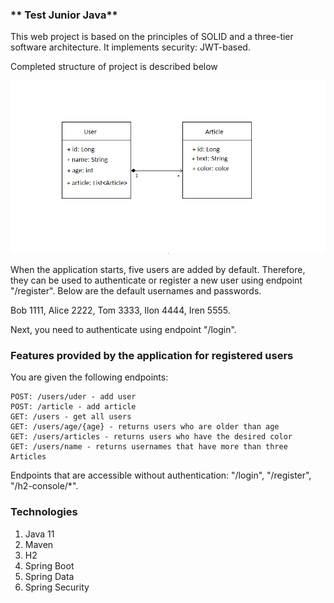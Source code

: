### ** Test  Junior Java**

This web project is based on the principles of SOLID and a three-tier software architecture. 
It implements security: JWT-based.

Completed structure of project is described below

![pic](user_article.png)

When the application starts, five users are added by default. Therefore, they can be used to 
authenticate or register a new user using endpoint "/register".
Below are the default usernames and passwords.

Bob 1111, Alice 2222, Tom 3333, Ilon 4444, Iren 5555.

Next, you need to authenticate using endpoint "/login".

### **Features provided by the application for registered users**

You are given the following endpoints:

    POST: /users/uder - add user
    POST: /article - add article
    GET: /users - get all users
    GET: /users/age/{age} - returns users who are older than age 
    GET: /users/articles - returns users who have the desired color
    GET: /users/name - returns usernames that have more than three Articles

Endpoints that are accessible without authentication: "/login", "/register", "/h2-console/*".

### **Technologies**
1. Java 11
2. Maven
3. H2 
4. Spring Boot
5. Spring Data
6. Spring Security
